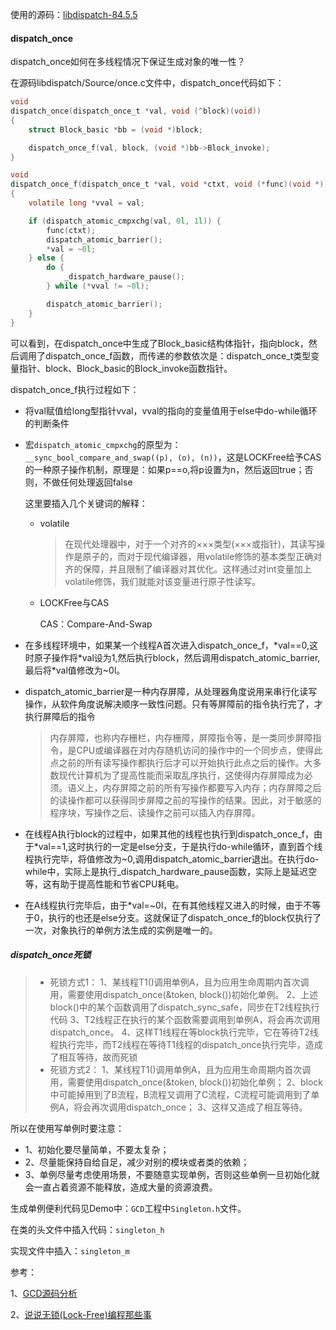 使用的源码：[libdispatch-84.5.5](https://opensource.apple.com/tarballs/libdispatch/)

#### dispatch_once

dispatch_once如何在多线程情况下保证生成对象的唯一性？

在源码libdispatch/Source/once.c文件中，dispatch_once代码如下：

```c
void
dispatch_once(dispatch_once_t *val, void (^block)(void))
{
	struct Block_basic *bb = (void *)block;

	dispatch_once_f(val, block, (void *)bb->Block_invoke);
}

void
dispatch_once_f(dispatch_once_t *val, void *ctxt, void (*func)(void *))
{
	volatile long *vval = val;

	if (dispatch_atomic_cmpxchg(val, 0l, 1l)) {
		func(ctxt);
		dispatch_atomic_barrier();
		*val = ~0l;
	} else {
		do {
			_dispatch_hardware_pause();
		} while (*vval != ~0l);

		dispatch_atomic_barrier();
	}
}
```

可以看到，在dispatch_once中生成了Block_basic结构体指针，指向block，然后调用了dispatch_once_f函数，而传递的参数依次是：dispatch_once_t类型变量指针、block、Block_basic的Block_invoke函数指针。



dispatch_once_f执行过程如下：

- 将val赋值给long型指针vval，vval的指向的变量值用于else中do-while循环的判断条件

- 宏`dispatch_atomic_cmpxchg`的原型为：`__sync_bool_compare_and_swap((p), (o), (n))`，这是LOCKFree给予CAS的一种原子操作机制，原理是：如果p==o,将p设置为n，然后返回true；否则，不做任何处理返回false

  这里要插入几个关键词的解释：

  - volatile

    > 在现代处理器中，对于一个对齐的×××类型(×××或指针)，其读写操作是原子的，而对于现代编译器，用volatile修饰的基本类型正确对齐的保障，并且限制了编译器对其优化。这样通过对int变量加上volatile修饰，我们就能对该变量进行原子性读写。

  - LOCKFree与CAS

    CAS：Compare-And-Swap

    



- 在多线程环境中，如果某一个线程A首次进入dispatch_once_f，\*val==0,这时原子操作将\*val设为1,然后执行block，然后调用dispatch_atomic_barrier,最后将*val值修改为~0l。

- dispatch_atomic_barrier是一种内存屏障，从处理器角度说用来串行化读写操作，从软件角度说解决顺序一致性问题。只有等屏障前的指令执行完了，才执行屏障后的指令

  > 内存屏障，也称内存栅栏，内存栅障，屏障指令等，是一类同步屏障指令，是CPU或编译器在对内存随机访问的操作中的一个同步点，使得此点之前的所有读写操作都执行后才可以开始执行此点之后的操作。大多数现代计算机为了提高性能而采取乱序执行，这使得内存屏障成为必须。语义上，内存屏障之前的所有写操作都要写入内存；内存屏障之后的读操作都可以获得同步屏障之前的写操作的结果。因此，对于敏感的程序块，写操作之后、读操作之前可以插入内存屏障。

- 在线程A执行block的过程中，如果其他的线程也执行到dispatch_once_f，由于*val==1,这时执行的一定是else分支，于是执行do-while循环，直到首个线程执行完毕，将值修改为~0,调用dispatch_atomic_barrier退出。在执行do-while中，实际上是执行_dispatch_hardware_pause函数，实际上是延迟空等，这有助于提高性能和节省CPU耗电。

- 在A线程执行完毕后，由于*val=~0l，在有其他线程又进入的时候，由于不等于0，执行的也还是else分支。这就保证了dispatch_once_f的block仅执行了一次，对象执行的单例方法生成的实例是唯一的。



##### dispatch_once死锁

> - 死锁方式1：
>   1、某线程T1()调用单例A，且为应用生命周期内首次调用，需要使用dispatch_once(&token, block())初始化单例。
>   2、上述block()中的某个函数调用了dispatch_sync_safe，同步在T2线程执行代码
>   3、T2线程正在执行的某个函数需要调用到单例A，将会再次调用dispatch_once。
>   4、这样T1线程在等block执行完毕，它在等待T2线程执行完毕，而T2线程在等待T1线程的dispatch_once执行完毕，造成了相互等待，故而死锁
> - 死锁方式2：
>   1、某线程T1()调用单例A，且为应用生命周期内首次调用，需要使用dispatch_once(&token, block())初始化单例；
>   2、block中可能掉用到了B流程，B流程又调用了C流程，C流程可能调用到了单例A，将会再次调用dispatch_once；
>   3、这样又造成了相互等待。

所以在使用写单例时要注意：

- 1、初始化要尽量简单，不要太复杂；
- 2、尽量能保持自给自足，减少对别的模块或者类的依赖；
- 3、单例尽量考虑使用场景，不要随意实现单例，否则这些单例一旦初始化就会一直占着资源不能释放，造成大量的资源浪费。



生成单例便利代码见Demo中：`GCD`工程中`Singleton.h`文件。

在类的头文件中插入代码：`singleton_h`

实现文件中插入：`singleton_m`





参考：

1、[GCD源码分析](http://lingyuncxb.com/2018/01/31/GCD源码分析1%20——%20开篇/)

2、[说说无锁(Lock-Free)编程那些事](https://blog.51cto.com/13591395/2344220)

